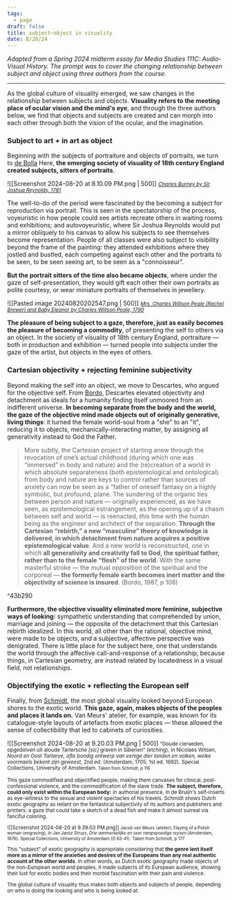 ```yaml
---
tags:
  - page
draft: false
title: subject~object in visuality
date: 8/20/24
---
```

*Adapted from a Spring 2024 midterm essay for Media Studies 111C: Audio-Visual History. The prompt was to cover the changing relationship between subject and object using three authors from the course.*

----

As the global culture of visuality emerged, we saw changes in the relationship between subjects and objects. **Visuality refers to the meeting place of ocular vision and the mind's eye**, and through the three authors below, we find that objects and subjects are created and can morph into each other through both the vision of the ocular, and the imagination. 

### Subject to art + in art as object
Beginning with the subjects of portraiture and objects of portraits, we turn to [de Bolla](https://www-sup.stanford.edu/books/title/?id=1756) Here, **the emerging society of visuality of 18th century England created subjects, sitters of portraits**. 

![[Screenshot 2024-08-20 at 8.10.09 PM.png | 500]]
*[<small><em>Charles Burney</em> by Sir Joshua Reynolds, 1781</small>](https://www.npg.org.uk/collections/search/portrait/mw00944/Charles-Burney)*

The well-to-do of the period were fascinated by the becoming a subject for reproduction via portrait. This is seen in the spectatorship of the process, voyeuristic in how people could see artists recreate others in waiting rooms and exhibitions; and autovoyeuristic, where Sir Joshua Reynolds would put a mirror obliquely to his canvas to allow his subjects to see themselves become representation. People of all classes were also subject to visibility beyond the frame of the painting: they attended exhibitions where they jostled and bustled, each competing against each other and the portraits to be seen, to be seen seeing art, to be seen as a "connoisseur". 

**But the portrait sitters of the time also became objects**, where under the gaze of self-presentation, they would gift each other their own portraits as polite courtesy, or wear miniature portraits of themselves in jewellery. 

![[Pasted image 20240820202547.png  | 500]]
*[<small><em>Mrs. Charles Willson Peale (Rachel Brewer) and Baby Eleanor</em> by Charles Willson Peale, 1790</small>](https://www.metmuseum.org/art/collection/search/15126)*

**The pleasure of being subject to a gaze, therefore, just as easily becomes the pleasure of becoming a commodity**, of presenting the self to others via an object. In the society of visuality of 18th century England, portraiture — both in production and exhibition — turned people into subjects under the gaze of the artist, but objects in the eyes of others.

### Cartesian objectivity + rejecting feminine subjectivity
Beyond making the self into an object, we move to Descartes, who argued for the objective self. From [Bordo](https://sunypress.edu/Books/T/The-Flight-to-Objectivity), Descartes elevated objectivity and detachment as ideals for a humanity finding itself unmoored from an indifferent universe. **In becoming separate from the body and the world, the gaze of the objective mind made objects out of originally generative, living things**: it turned the female world-soul from a "she" to an "it", reducing it to objects, mechanically-interacting matter, by assigning all generativity instead to God the Father.

> More subtly, the Cartesian project of starting anew through the revocation of one’s actual childhood (during which one was “immersed” in body and nature) and the (re)creation of a world in which absolute separateness (both epistemological and ontological) from body and nature are keys to control rather than sources of anxiety can now be seen as a “father of oneself fantasy on a highly symbolic, but profound, plane. The sundering of the organic ties between person and nature — originally experienced, as we have seen, as epistemological estrangement, as the opening up of a chasm between self and world — is reenacted, _this_ time with the human being as the engineer and architect of the separation. **Through the Cartesian “rebirth,” a new “masculine” theory of knowledge is delivered, in which detachment from nature acquires a positive epistemological value**. And a new _world_ is reconstructed, one in which **all generativity and creativity fall to God, the spiritual father, rather than to the female “flesh” of the world**. With the same masterful stroke — the mutual opposition of the spiritual and the corporeal — **the formerly female earth becomes inert matter and the objectivity of science is insured**. (Bordo, 1987, p 108)

^43b290

**Furthermore, the objective visuality eliminated more feminine, subjective ways of looking:** sympathetic understanding that comprehended by union, marriage and joining — the opposite of the detachment that this Cartesian rebirth idealized. In this world, all other than the rational, objective mind, were made to be objects, and a subjective, affective perspective was denigrated. There is little place for the subject here, one that understands the world through the affective call-and-response of a relationship, because things, in Cartesian geometry, are instead related by locatedness in a visual field, not relationships.

### Objectifying the exotic + reflecting the European self
Finally, from [Schmidt](https://www.pennpress.org/9780812224504/inventing-exoticism/), the most global visuality looked beyond European shores to the exotic world. **This gaze, again, makes objects of the peoples and places it lands on.** Van Meurs' atelier, for example, was known for its catalogue-style layouts of artefacts from exotic places — these allowed the sense of collectibility that led to cabinets of curiosities. 

![[Screenshot 2024-08-20 at 9.20.03 PM.png | 500]]
<small>“Goude cieraeden, opgedolven uit aloude Tartersche <em>[sic]</em> graven in Siberien” (etching), in Nicolaes Witsen, <em>Noord en Oost Tartarye, ofte bondig ontwerp van eenige dier landen en volken, welke voormaels bekent zijn geweest</em>, 2nd ed. (Amsterdam, 1705; 1st ed. 1692). Special Collections, University of Amsterdam. 
</n>
<small>Taken from Schmidt, p 116</small>

This gaze commodified and objectified people, making them canvases for clinical, post-confessional violence, and the commodification of the slave trade. **The subject, therefore, could only exist within the European body:** in authorial presence, in de Bruijn's self-inserts as eye-witness to the sexual and violent spectacles of his travels. Schmidt shows Dutch exotic geography as reliant on the fantastical subjectivity of its authors and publishers and printers: a gaze that could take a sketch of a dead fish and make it almost surreal via fanciful coloring.

![[Screenshot 2024-08-20 at 9.39.03 PM.png]]
<small>Jacob van Meurs (atelier), Flaying of a Polish woman (engraving), in Jan Jansz Struys, <em>Drie aanmerkelijke en seer rampspoedige reysen</em> (Amsterdam, 1676). Special Collections, University of Amsterdam (O 63-41).</small>
<small>Taken from Schmidt, p 177 </small>

This "subject" of exotic geography is appropriate considering that **the genre lent itself more as a mirror of the anxieties and desires of the Europeans than any real authentic account of the other worlds**. In other words, as Dutch exotic geography made objects of the non-European world and peoples, it made subjects of its European audience, showing their lust for exotic bodies and their morbid fascination with their pain and violence. 

The global culture of visuality thus makes both objects and subjects of people, depending on who is doing the looking and who is being looked at.